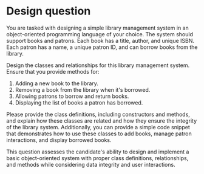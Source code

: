 # Design question

You are tasked with designing a simple library management system in an object-oriented programming language of your choice. The system should support books and patrons. Each book has a title, author, and unique ISBN. Each patron has a name, a unique patron ID, and can borrow books from the library.

Design the classes and relationships for this library management system. Ensure that you provide methods for:

1) Adding a new book to the library.
2) Removing a book from the library when it's borrowed.
3) Allowing patrons to borrow and return books.
4) Displaying the list of books a patron has borrowed.

Please provide the class definitions, including constructors and methods, and explain how these classes are related and how they ensure the integrity of the library system. Additionally, you can provide a simple code snippet that demonstrates how to use these classes to add books, manage patron interactions, and display borrowed books.

This question assesses the candidate's ability to design and implement a basic object-oriented system with proper class definitions, relationships, and methods while considering data integrity and user interactions.
